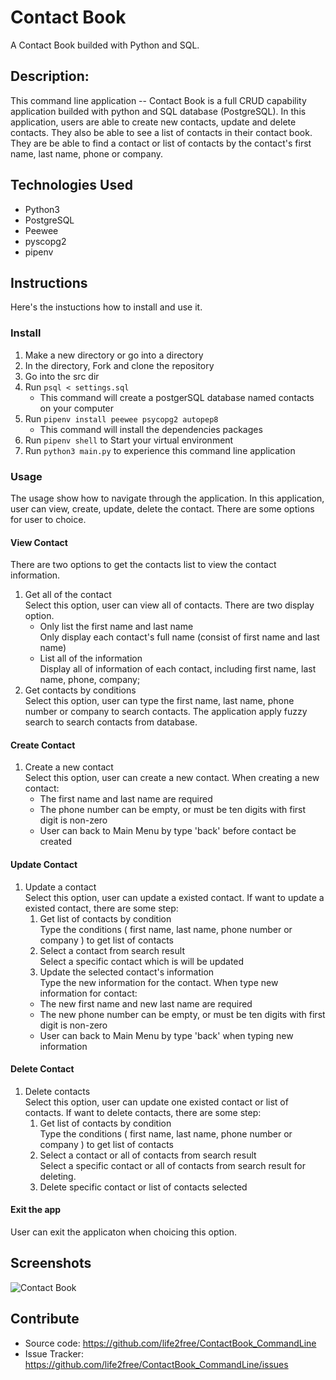 # Contact Book

A Contact Book builded with Python and SQL.

## Description:

This command line application -- Contact Book is a full CRUD capability application builded with python and SQL database (PostgreSQL). In this application, users are able to create new contacts, update and delete contacts. They also be able to see a list of contacts in their contact book. They are be able to find a contact or list of contacts by the contact's first name, last name, phone or company.

## Technologies Used

- Python3
- PostgreSQL
- Peewee
- pyscopg2
- pipenv

## Instructions

Here's the instuctions how to install and use it.

### Install

1. Make a new directory or go into a directory
2. In the directory, Fork and clone the repository
3. Go into the src dir
4. Run `psql < settings.sql`
   - This command will create a postgerSQL database named contacts on your computer
5. Run `pipenv install peewee psycopg2 autopep8`
   - This command will install the dependencies packages
6. Run `pipenv shell` to Start your virtual environment
7. Run `python3 main.py` to experience this command line application

### Usage

The usage show how to navigate through the application. In this application, user can view, create, update, delete the contact. There are some options for user to choice.

#### View Contact

There are two options to get the contacts list to view the contact information.

1. Get all of the contact  
   Select this option, user can view all of contacts. There are two display option.
   - Only list the first name and last name  
     Only display each contact's full name (consist of first name and last name)
   - List all of the information  
     Display all of information of each contact, including first name, last name, phone, company;
2. Get contacts by conditions  
   Select this option, user can type the first name, last name, phone number or company to search contacts. The application apply fuzzy search to search contacts from database.

#### Create Contact

1. Create a new contact  
   Select this option, user can create a new contact. When creating a new contact:
   - The first name and last name are required
   - The phone number can be empty, or must be ten digits with first digit is non-zero
   - User can back to Main Menu by type 'back' before contact be created

#### Update Contact

1. Update a contact  
   Select this option, user can update a existed contact. If want to update a existed contact, there are some step:
   1. Get list of contacts by condition  
      Type the conditions ( first name, last name, phone number or company ) to get list of contacts
   2. Select a contact from search result  
      Select a specific contact which is will be updated
   3. Update the selected contact's information  
      Type the new information for the contact. When type new information for contact:
   - The new first name and new last name are required
   - The new phone number can be empty, or must be ten digits with first digit is non-zero
   - User can back to Main Menu by type 'back' when typing new information

#### Delete Contact

1. Delete contacts  
   Select this option, user can update one existed contact or list of contacts. If want to delete contacts, there are some step:
   1. Get list of contacts by condition  
      Type the conditions ( first name, last name, phone number or company ) to get list of contacts
   2. Select a contact or all of contacts from search result  
      Select a specific contact or all of contacts from search result for deleting.
   3. Delete specific contact or list of contacts selected

#### Exit the app

User can exit the applicaton when choicing this option.

## Screenshots

![Contact Book](https://life2free.github.io/ContactBook_CommandLine/Contact_ScreenShot.png)

## Contribute

- Source code: https://github.com/life2free/ContactBook_CommandLine
- Issue Tracker: https://github.com/life2free/ContactBook_CommandLine/issues
